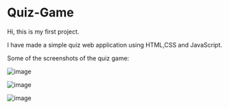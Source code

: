 # Quiz-Game

Hi, this is my first project.

I have made a simple quiz web application using HTML,CSS and JavaScript.

Some of the screenshots of the quiz game:

![image](https://github.com/Tarun21p/Quiz-Game/assets/127124654/4986b5d2-1b67-47dd-8db3-f7f2205c4aa7)


![image](https://github.com/Tarun21p/quiz/assets/127124654/0a91d693-b04b-4894-a494-662c66ad3e54)


![image](https://github.com/Tarun21p/Quiz-Game/assets/127124654/c3ccf22e-f243-4766-a999-4bfad944fdb4)


